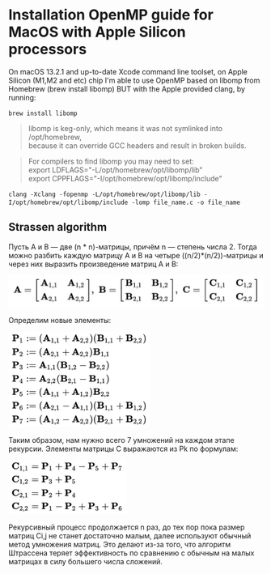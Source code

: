 # Installation OpenMP guide for MacOS with Apple Silicon processors
On macOS 13.2.1 and up-to-date Xcode command line toolset, on Apple Silicon (M1,M2 and etc) chip I'm able to use OpenMP based on libomp from Homebrew (brew install libomp) BUT with the Apple provided clang, by running:

```
brew install libomp
```

>libomp is keg-only, which means it was not symlinked into /opt/homebrew, <br/>
because it can override GCC headers and result in broken builds.

>For compilers to find libomp you may need to set: <br/>
    export LDFLAGS="-L/opt/homebrew/opt/libomp/lib" <br/>
    export CPPFLAGS="-I/opt/homebrew/opt/libomp/include" <br/>


```
clang -Xclang -fopenmp -L/opt/homebrew/opt/libomp/lib -I/opt/homebrew/opt/libomp/include -lomp file_name.c -o file_name 
```


## Strassen algorithm

Пусть A и B — две (n * n)-матрицы, причём n — степень числа 2. Тогда можно разбить каждую матрицу A и B на четыре ((n/2)*(n/2))-матрицы и через них выразить произведение матриц A и B:

![](img/Theory_1.png)

Определим новые элементы:

![](img/Theory_2.png)

Таким образом, нам нужно всего 7 умножений на каждом этапе рекурсии. Элементы матрицы C выражаются из Pk по формулам:

![](img/Theory_3.png)

Рекурсивный процесс продолжается n раз, до тех пор пока размер матриц Ci,j не станет достаточно малым, далее используют обычный метод умножения матриц. Это делают из-за того, что алгоритм Штрассена теряет эффективность по сравнению с обычным на малых матрицах в силу большего числа сложений.
